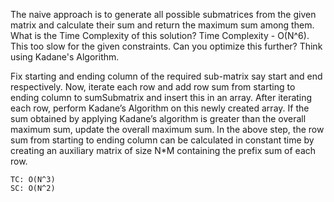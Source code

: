 The naive approach is to generate all possible submatrices from the given matrix and calculate their sum 
and return the maximum sum among them. What is the Time Complexity of this solution?
Time Complexity - O(N^6). This too slow for the given constraints.
Can you optimize this further? Think using Kadane's Algorithm.

Fix starting and ending column of the required sub-matrix say start and end respectively.
Now, iterate each row and add row sum from starting to ending column to sumSubmatrix and insert this in an array. 
After iterating each row, perform Kadane’s Algorithm on this newly created array.
If the sum obtained by applying Kadane’s algorithm is greater than the overall maximum sum, update the overall maximum sum.
In the above step, the row sum from starting to ending column can be calculated in constant time by creating
an auxiliary matrix of size N*M containing the prefix sum of each row.

    TC: O(N^3)
    SC: O(N^2)